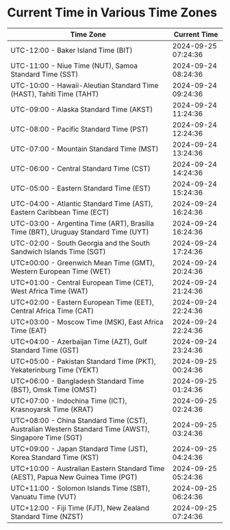 # Current Time in Various Time Zones

| Time Zone | Current Time |
|-----------|--------------|
| UTC-12:00 - Baker Island Time (BIT) | 2024-09-25 07:24:36 |
| UTC-11:00 - Niue Time (NUT), Samoa Standard Time (SST) | 2024-09-24 08:24:36 |
| UTC-10:00 - Hawaii-Aleutian Standard Time (HAST), Tahiti Time (TAHT) | 2024-09-24 09:24:36 |
| UTC-09:00 - Alaska Standard Time (AKST) | 2024-09-24 11:24:36 |
| UTC-08:00 - Pacific Standard Time (PST) | 2024-09-24 12:24:36 |
| UTC-07:00 - Mountain Standard Time (MST) | 2024-09-24 13:24:36 |
| UTC-06:00 - Central Standard Time (CST) | 2024-09-24 14:24:36 |
| UTC-05:00 - Eastern Standard Time (EST) | 2024-09-24 15:24:36 |
| UTC-04:00 - Atlantic Standard Time (AST), Eastern Caribbean Time (ECT) | 2024-09-24 16:24:36 |
| UTC-03:00 - Argentina Time (ART), Brasília Time (BRT), Uruguay Standard Time (UYT) | 2024-09-24 16:24:36 |
| UTC-02:00 - South Georgia and the South Sandwich Islands Time (SGT) | 2024-09-24 17:24:36 |
| UTC±00:00 - Greenwich Mean Time (GMT), Western European Time (WET) | 2024-09-24 20:24:36 |
| UTC+01:00 - Central European Time (CET), West Africa Time (WAT) | 2024-09-24 21:24:36 |
| UTC+02:00 - Eastern European Time (EET), Central Africa Time (CAT) | 2024-09-24 22:24:36 |
| UTC+03:00 - Moscow Time (MSK), East Africa Time (EAT) | 2024-09-24 22:24:36 |
| UTC+04:00 - Azerbaijan Time (AZT), Gulf Standard Time (GST) | 2024-09-24 23:24:36 |
| UTC+05:00 - Pakistan Standard Time (PKT), Yekaterinburg Time (YEKT) | 2024-09-25 00:24:36 |
| UTC+06:00 - Bangladesh Standard Time (BST), Omsk Time (OMST) | 2024-09-25 01:24:36 |
| UTC+07:00 - Indochina Time (ICT), Krasnoyarsk Time (KRAT) | 2024-09-25 02:24:36 |
| UTC+08:00 - China Standard Time (CST), Australian Western Standard Time (AWST), Singapore Time (SGT) | 2024-09-25 03:24:36 |
| UTC+09:00 - Japan Standard Time (JST), Korea Standard Time (KST) | 2024-09-25 04:24:36 |
| UTC+10:00 - Australian Eastern Standard Time (AEST), Papua New Guinea Time (PGT) | 2024-09-25 05:24:36 |
| UTC+11:00 - Solomon Islands Time (SBT), Vanuatu Time (VUT) | 2024-09-25 06:24:36 |
| UTC+12:00 - Fiji Time (FJT), New Zealand Standard Time (NZST) | 2024-09-25 07:24:36 |
